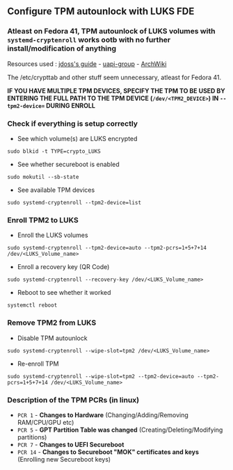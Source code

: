 ## Configure TPM autounlock with LUKS FDE
### Atleast on Fedora 41, TPM autounlock of LUKS volumes with `systemd-cryptenroll` works ootb with no further install/modification of anything
Resources used : [jdoss's guide](https://gist.github.com/jdoss/777e8b52c8d88eb87467935769c98a95) - [uapi-group](https://uapi-group.org/specifications/specs/linux_tpm_pcr_registry/) - [ArchWiki](https://wiki.archlinux.org/title/Systemd-cryptenroll)

The /etc/crypttab and other stuff seem unnecessary, atleast for Fedora 41.

**IF YOU HAVE MULTIPLE TPM DEVICES, SPECIFY THE TPM TO BE USED BY ENTERING THE FULL PATH TO THE TPM DEVICE (`/dev/<TPM2_DEVICE>`) IN `--tpm2-device=` DURING ENROLL**

### Check if everything is setup correctly
- See which volume(s) are LUKS encrypted
```
sudo blkid -t TYPE=crypto_LUKS
```
- See whether secureboot is enabled
```
sudo mokutil --sb-state
```
- See available TPM devices
```
sudo systemd-cryptenroll --tpm2-device=list
```

### Enroll TPM2 to LUKS
- Enroll the LUKS volumes
```
sudo systemd-cryptenroll --tpm2-device=auto --tpm2-pcrs=1+5+7+14 /dev/<LUKS_Volume_name>
```
- Enroll a recovery key (QR Code) 
```
sudo systemd-cryptenroll --recovery-key /dev/<LUKS_Volume_name>
```
- Reboot to see whether it worked
```
systemctl reboot
```

### Remove TPM2 from LUKS
- Disable TPM autounlock
```
sudo systemd-cryptenroll --wipe-slot=tpm2 /dev/<LUKS_Volume_name>
```
- Re-enroll TPM
```
sudo systemd-cryptenroll --wipe-slot=tpm2 --tpm2-device=auto --tpm2-pcrs=1+5+7+14 /dev/<LUKS_Volume_name>
```

### Description of the TPM PCRs (in linux)
- `PCR 1` - **Changes to Hardware** (Changing/Adding/Removing RAM/CPU/GPU etc)
- `PCR 5` - **GPT Partition Table was changed** (Creating/Deleting/Modifying partitions)
- `PCR 7` - **Changes to UEFI Secureboot**
- `PCR 14` - **Changes to Secureboot "MOK" certificates and keys** (Enrolling new Secureboot keys)
